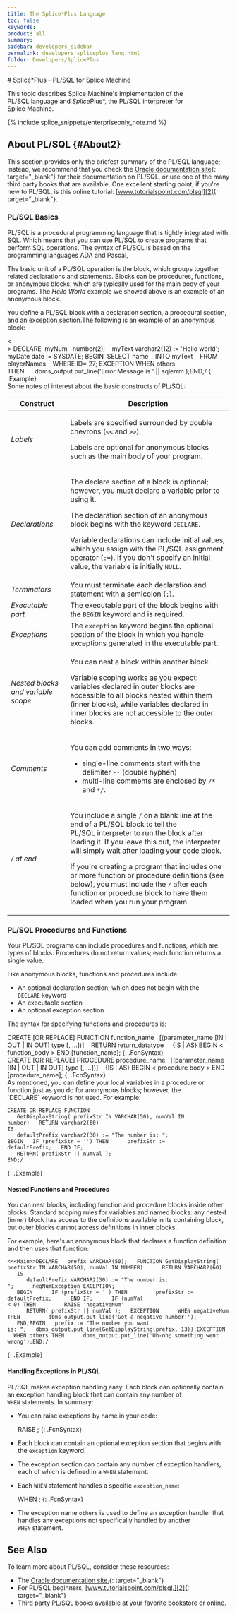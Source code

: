 ```yaml
---
title: The Splice*Plus Language
toc: false
keywords:
product: all
summary:
sidebar: developers_sidebar
permalink: developers_spliceplus_lang.html
folder: Developers/SplicePlus
---
```

<section>
<div class="TopicContent" data-swiftype-index="true" markdown="1">
# Splice*Plus - PL/SQL for Splice Machine

This topic describes Splice Machine's implementation of the
PL/SQL language and *Splice*Plus*, the PL/SQL interpreter for
Splice Machine.

{% include splice_snippets/enterpriseonly_note.md %}
## About PL/SQL   {#About2}

This section provides only the briefest summary of the PL/SQL language;
instead, we recommend that you check the [Oracle documentation
site][1]{: target="_blank"} for their documentation on PL/SQL, or use
one of the many third party books that are available. One excellent
starting point, if you're new to PL/SQL, is this online
tutorial: [www.tutorialspoint.com/plsql][2]{: target="_blank"}.

### PL/SQL Basics

PL/SQL is a procedural programming language that is tightly integrated
with SQL. Which means that you can use PL/SQL to create programs that
perform SQL operations. The syntax of PL/SQL is based on the programming
languages ADA and Pascal,

The basic unit of a PL/SQL operation is the block, which groups together
related declarations and statements. Blocks can be procedures,
functions, or anonymous blocks, which are typically used for the main
body of your programs. The *Hello World* example we showed above is an
example of an anonymous block.

You define a PL/SQL block with a declaration section, a procedural
section, and an exception section.The following is an example of an
anonymous block:

<div class="preWrapperWide" markdown="1">
    <<Main>>
    DECLARE   myNum   number(2); 
       myText  varchar2(12) := 'Hello world';
       myDate  date := SYSDATE;
    BEGIN   SELECT name      INTO myText      FROM playerNames      WHERE ID= 27;
    EXCEPTION
       WHEN others THEN      dbms_output.put_line('Error Message is ' || sqlerrm   );END;/
{: .Example}

</div>
Some notes of interest about the basic constructs of PL/SQL:

<table>
    <col />
    <col />
    <thead>
        <tr>
            <th>Construct</th>
            <th>Description</th>
        </tr>
    </thead>
    <tbody>
        <tr>
            <td><em>Labels</em></td>
            <td>
                <p>Labels are specified surrounded by double chevrons (<code>&lt;&lt;</code> and <code>&gt;&gt;</code>).</p>
                <p>Labels are optional for anonymous blocks such as the main body of your program.</p>
            </td>
        </tr>
        <tr>
            <td><em>Declarations</em></td>
            <td>
                <p>The declare section of a block is optional; however, you must declare a variable prior to using it.</p>
                <p>The declaration section of an anonymous block begins with the keyword <code>DECLARE</code>.</p>
                <p>Variable declarations can include initial values, which you assign with the PL/SQL assignment operator (<code>:=</code>). If you don't specify an initial value, the variable is initially <code>NULL</code>.</p>
            </td>
        </tr>
        <tr>
            <td><em>Terminators</em></td>
            <td>You must terminate each declaration and statement with a semicolon (<code>;</code>).</td>
        </tr>
        <tr>
            <td><em>Executable part</em></td>
            <td>The executable part of the block begins with the <code>BEGIN</code> keyword and is required.</td>
        </tr>
        <tr>
            <td><em>Exceptions</em></td>
            <td>The <code>exception</code> keyword begins the optional section of the block in which you handle exceptions generated in the executable part.</td>
        </tr>
        <tr>
            <td><em>Nested blocks and variable scope</em></td>
            <td>
                <p>You can nest a block within another block.</p>
                <p>Variable scoping works as you expect: variables declared in outer blocks are accessible to all blocks nested within them (inner blocks), while variables declared in inner blocks are not accessible to the outer blocks. </p>
            </td>
        </tr>
        <tr>
            <td><em>Comments</em></td>
            <td>
                <p>You can add comments in two ways:</p>
                <ul>
                    <li>single-line comments start with the delimiter <code>--</code> (double hyphen)</li>
                    <li>multi-line comments are enclosed by <code>/*</code> and <code>*/</code>.</li>
                </ul>
            </td>
        </tr>
        <tr>
            <td><em>/ at end</em></td>
            <td>
                <p>You include a single <code>/</code> on a blank line at the end of a PL/SQL block to tell the PL/SQL interpreter to run the block after loading it. If you leave this out, the interpreter will simply wait after loading your code block.</p>
                <p class="noteNote">If you're creating a program that includes one or more function or procedure definitions (see below), you must include the <code>/</code> after each function or procedure block to have them loaded when you run your program.</p>
            </td>
        </tr>
    </tbody>
</table>

### PL/SQL Procedures and Functions

Your PL/SQL programs can include procedures and functions, which are
types of blocks. Procedures do not return values; each function returns
a single value.

Like anonymous blocks, functions and procedures include:

* An optional declaration section, which does not begin with the
  `DECLARE` keyword
* An executable section
* An optional exception section

The syntax for specifying functions and procedures is:

<div class="fcnWrapperWide" markdown="1">
    CREATE [OR REPLACE] FUNCTION function_name
       [(parameter_name [IN | OUT | IN OUT] type [, ...])]
       RETURN return_datatype 
       {IS | AS}
    BEGIN
       < function_body >
    END [function_name];
{: .FcnSyntax}

</div>
<div class="fcnWrapperWide" markdown="1">
    CREATE [OR REPLACE] PROCEDURE procedure_name
       [(parameter_name [IN | OUT | IN OUT] type [, ...])]
       {IS | AS}
    BEGIN
       < procedure body >
    END [procedure_name];
{: .FcnSyntax}

</div>
As mentioned, you can define your local variables in a procedure or
function just as you do for anonymous blocks; however, the
`DECLARE` keyword is not used. For example:

    CREATE OR REPLACE FUNCTION
       GetDisplayString( prefixStr IN VARCHAR(50), numVal IN number)   RETURN varchar2(60)
    IS
       defaultPrefix varchar2(30) := "The number is: ";
    BEGIN   IF (prefixStr = '') THEN      prefixStr := defaultPrefix;   END IF;
       RETURN( prefixStr || numVal );
    END;/
{: .Example}

#### Nested Functions and Procedures

You can nest blocks, including function and procedure blocks inside
other blocks. Standard scoping rules for variables and named blocks: any
nested (inner) block has access to the definitions available in its
containing block, but outer blocks cannot access definitions in inner
blocks.

For example, here's an anonymous block that declares a function
definition and then uses that function:

    <<<Main>>DECLARE   prefix VARCHAR(50);   FUNCTION GetDisplayString( prefixStr IN VARCHAR(50), numVal IN NUMBER)      RETURN VARCHAR2(60)
       IS
          defaultPrefix VARCHAR2(30) := "The number is: ";      negNumException EXCEPTION;
       BEGIN      IF (prefixStr = '') THEN         prefixStr := defaultPrefix;      END IF;      IF (numVal < 0) THEN         RAISE 'negativeNum'
          RETURN( prefixStr || numVal );   EXCEPTION      WHEN negativeNum THEN         dbms_output.put_line('Got a negative number!');
       END;BEGIN   prefix := "The number you want is: ";   dbms_output.put_line(GetDisplayString(prefix, 13));EXCEPTION   WHEN others THEN      dbms_output.put_line('Uh-oh; something went wrong');END;/
{: .Example}

#### Handling Exceptions in PL/SQL

PL/SQL makes exception handling easy. Each block can optionally contain
an exception handling block that can contain any number of
`WHEN` statements. In summary:

* You can raise exceptions by name in your code:

  <div class="fcnWrapperWide" markdown="1">
      RAISE <exception_name>;
  {: .FcnSyntax}

  </div>

* Each block can contain an optional exception section that begins with
  the `exception` keyword.
* The exception section can contain any number of exception handlers,
  each of which is defined in a `WHEN` statement.
* Each `WHEN` statement handles a specific `exception_name`:

  <div class="fcnWrapperWide" markdown="1">
      WHEN <exception_name>;
  {: .FcnSyntax}

  </div>

* The exception name `others` is used to define an exception handler
  that handles any exceptions not specifically handled by another
  `WHEN` statement.

## See Also

To learn more about PL/SQL, consider these resources:

* The [Oracle documentation site.][1]{: target="_blank"}
* For PL/SQL beginners, [www.tutorialspoint.com/plsql.][2]{:
  target="_blank"}
* Third party PL/SQL books available at your favorite bookstore or
  online.

</div>
</section>



[1]: http://docs.oracle.com/ "Click to open the top-level Oracle documentation site in another tab or window"
[2]: http://www.tutorialspoint.com/plsql "Click to open a new/tab window on the TutorialsPoint PL/SQL tutorial "

